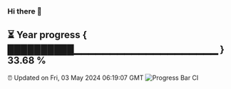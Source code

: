 ### Hi there 👋
⏳ Year progress { ██████████▁▁▁▁▁▁▁▁▁▁▁▁▁▁▁▁▁▁▁▁ } 33.68 %
---
⏰ Updated on Fri, 03 May 2024 06:19:07 GMT
![Progress Bar CI](https://github.com/liununu/liununu/workflows/Progress%20Bar%20CI/badge.svg)
